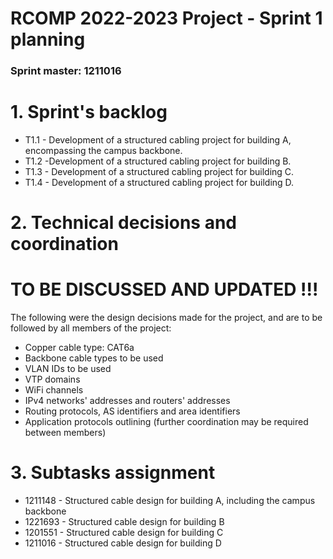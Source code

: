 RCOMP 2022-2023 Project - Sprint 1 planning
===========================================
### Sprint master: 1211016 ###

# 1. Sprint's backlog #

* T1.1 - Development of a structured cabling project for building A, encompassing the campus backbone.
* T1.2 -Development of a structured cabling project for building B.
* T1.3 - Development of a structured cabling project for building C.
* T1.4 - Development of a structured cabling project for building D.

# 2. Technical decisions and coordination #
# TO BE DISCUSSED AND UPDATED !!! #
The following were the design decisions made for the project, and are to be followed by all members of the project:

* Copper cable type: CAT6a
* Backbone cable types to be used
* VLAN IDs to be used
* VTP domains
* WiFi channels
* IPv4 networks' addresses and routers' addresses
* Routing protocols, AS identifiers and area identifiers
* Application protocols outlining (further coordination may be required between members)
# 3. Subtasks assignment #

* 1211148 - Structured cable design for building A, including the campus backbone
* 1221693 - Structured cable design for building B
* 1201551 - Structured cable design for building C
* 1211016 - Structured cable design for building D